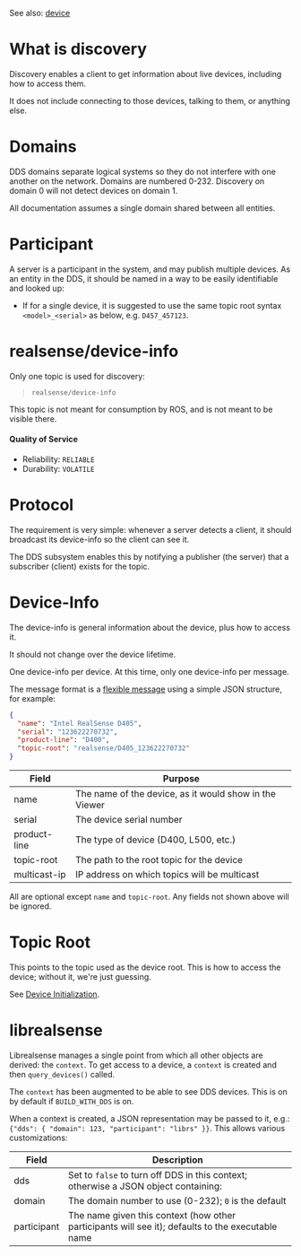 
See also: [device](device.md)


# What is discovery

Discovery enables a client to get information about live devices, including how to access them.

It does not include connecting to those devices, talking to them, or anything else.


# Domains

DDS domains separate logical systems so they do not interfere with one another on the network. Domains are numbered 0-232. Discovery on domain 0 will not detect devices on domain 1.

All documentation assumes a single domain shared between all entities.


# Participant

A server is a participant in the system, and may publish multiple devices. As an entity in the DDS, it should be named in a way to be easily identifiable and looked up:

- If for a single device, it is suggested to use the same topic root syntax `<model>_<serial>` as below, e.g. `D457_457123`.


# realsense/device-info

Only one topic is used for discovery:

>`realsense/device-info`

This topic is not meant for consumption by ROS, and is not meant to be visible there.


#### Quality of Service

- Reliability: `RELIABLE`
- Durability: `VOLATILE`


# Protocol

The requirement is very simple: whenever a server detects a client, it should broadcast its device-info so the client can see it.

The DDS subsystem enables this by notifying a publisher (the server) that a subscriber (client) exists for the topic.


# Device-Info

The device-info is general information about the device, plus how to access it.

It should not change over the device lifetime.

One device-info per device. At this time, only one device-info per message.

The message format is a [flexible message](../include/realdds/topics/flexible/) using a simple JSON structure, for example:

```JSON
{
  "name": "Intel RealSense D405",
  "serial": "123622270732",
  "product-line": "D400",
  "topic-root": "realsense/D405_123622270732"
}
```

| Field        | Purpose                                                |
|--------------|--------------------------------------------------------|
| name         | The name of the device, as it would show in the Viewer |
| serial       | The device serial number                               |
| product-line | The type of device (D400, L500, etc.)                  |
| topic-root   | The path to the root topic for the device              |
| multicast-ip | IP address on which topics will be multicast           |

All are optional except `name` and `topic-root`. Any fields not shown above will be ignored.


# Topic Root

This points to the topic used as the device root. This is how to access the device; without it, we're just guessing.

See [Device Initialization](initialization.md).


# librealsense

Librealsense manages a single point from which all other objects are derived: the `context`. To get access to a device, a `context` is created and then `query_devices()` called.

The `context` has been augmented to be able to see DDS devices. This is on by default if `BUILD_WITH_DDS` is on.

When a context is created, a JSON representation may be passed to it, e.g.: `{"dds": { "domain": 123, "participant": "librs" }}`. This allows various customizations:

| Field                | Description                            |
|----------------------|------------------------------------------------------|
| dds                  | Set to `false` to turn off DDS in this context; otherwise a JSON object containing:
| domain               | The domain number to use (0-232); `0` is the default
| participant          | The name given this context (how other participants will see it); defaults to the executable name

